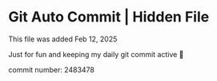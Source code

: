 # Git Auto Commit | Hidden File

This file was added Feb 12, 2025

Just for fun and keeping my daily git commit active 🤪

commit number: 2483478
